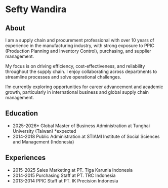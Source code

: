 # Sefty Wandira
## About
I am a supply chain and procurement professional with over 10 years of experience in the manufacturing industry, with strong exposure to PPIC (Production Planning and Inventory Control), purchasing, and supplier management.

My focus is on driving efficiency, cost-effectiveness, and reliability throughout the supply chain. I enjoy collaborating across departments to streamline processes and solve operational challenges.

I’m currently exploring opportunities for career advancement and academic growth, particularly in international business and global supply chain management.

## Education
- 2025-2026* Global Master of Business Administration at Tunghai University (Taiwan) *expected
- 2014-2018 Public Administration at STIAMI Institute of Social Sciences and Management (Indonesia)

## Experiences
- 2015-2025 Sales Marketing at PT. Tiga Karunia Indonesia
- 2014-2015 Purchasing Staff at PT. TRC Indonesia
- 2013-2014 PPIC Staff at PT. IK Precision Indonesia

